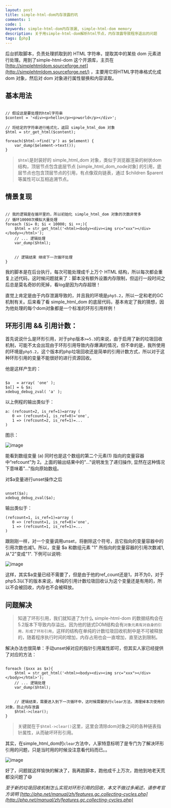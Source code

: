 ```yaml
---
layout: post
title: simple-html-dom内存泄露的坑
comments: 1
code: 1
keywords: simple-html-dom内存泄漏, simple-html-dom memory
description: 关于用simple-html-dom解析html节点，内存泄露导致程序退出的问题
tags: [php]
---
```


后台抓取脚本，负责处理抓取到的 HTML 字符串，提取其中的某些 dom 元素进行处理。用到了simple-html-dom 这个开源库，主页在 [http://simplehtmldom.sourceforge.net](http://simplehtmldom.sourceforge.net/) ，主要用它将HTML字符串格式化成 dom 对象，然后对 dom 对象进行属性替换和内容读取。

## 基本用法


```php?start_inline=1

// 假设这是要处理的html字符串
$content = '<div><p>hello</p><p>world</p></div>';

// 将给定的字符串进行格式化，返回 simple_html_dom 对象
$html = str_get_html($content);

foreach($html->find('p') as $element) {
	var_dump($element->text());
}

```

> `$html`是封装好的 simple_html_dom 对象，类似于浏览器渲染的树状dom结构，顶层节点包含底层节点 [simple_html_dom_node对象] 的引用，底层节点也包含顶层节点的引用，有点像双向链表，通过 $children $parent 等属性可以互相追溯节点。

## 情景复现

```php?start_inline=1

// 我的逻辑是在循环里的，所以初始化 simple_html_dom 对象的次数非常多
// 循环10000次模拟大量处理
foreach ($i= 0; $i < 10000; $i ++;){
    $html = str_get_html('<html><body><div><img src="xxx"></div></body></html>');
    // ... 逻辑处理
    var_dump($html);


    // 逻辑结束 继续下一次循环处理
}

```

我的脚本是在后台执行，每次可能处理成千上万个 HTML 结构，所以每次都会重复上述代码，这时候问题就来了：脚本没有额外设置内存限制，但运行一段时间之后总是莫名奇妙的死掉，看log是因为内存超限！


直觉上肯定是由于内存泄漏导致的，并且我的环境是`php5.2`，所以一定和老的GC机制有关。后来看了看 simple_html_dom 的底层代码，基本肯定了我的猜想，因为他处理的每个dom对象都是一个标准的环形引用样例！



## 环形引用 && 引用计数：

首先说说什么是环形引用，对于php版本`>=5.3`的来说，由于启用了新的垃圾回收机制，可能不太会出现由于环形引用导致内存爆满的情况，但不幸的是，我所使用的环境是`php5.2`，这个版本的php垃圾回收还是简单的引用计数方式，所以对于这种环形引用的变量不能很好的进行资源回收。

他是这样产生的：

```php?start_inline=1

$a   = array( 'one' );
$a[] = & $a;
xdebug_debug_zval( 'a' );

```

以上例程的输出类似于：

```shell
a: (refcount=2, is_ref=1)=array (
   0 => (refcount=1, is_ref=0)='one',
   1 => (refcount=2, is_ref=1)=...
)
```

图示：

![image](https://php.net/manual/zh/images/12f37b1c6963c1c5c18f30495416a197-loop-array.png)

能看到数组变量 (a) 同时也是这个数组的第二个元素(1) 指向的变量容器中“refcount”为 2。上面的输出结果中的"..."说明发生了递归操作, 显然在这种情况下意味着"..."指向原始数组。

对$a变量进行unset操作之后

```php?start_inline=1

unset($a);
xdebug_debug_zval($a);

```

输出类似于：

```shell
(refcount=1, is_ref=1)=array (
   0 => (refcount=1, is_ref=0)='one',
   1 => (refcount=1, is_ref=1)=...
)
```

跟刚刚一样，对一个变量调用unset，将删除这个符号，且它指向的变量容器中的引用次数也减1。所以，变量 $a 和数组元素 "1" 所指向的变量容器的引用次数减1, 从"2"变成"1". 下例可以说明:

![image](https://php.net/manual/zh/images/12f37b1c6963c1c5c18f30495416a197-leak-array.png)

这样，其实$a变量已经不需要了，但是由于他的ref_count还是1，并不为0，对于php5.3以下的版本来说，单纯的引用计数垃圾回收认为这个变量还是有用的，所以不会被回收，内存也不会被释放。



## 问题解决


> 知道了环形引用，我们就知道了为什么 simple-html-dom 的数据结构会在5.2版本下导致内存溢出。因为他的链式DOM结构会有`对象元素有对自身的引用，形成了环形引用`，这样的结构在单纯的计数垃圾回收机制中是不可被释放的，随着程序执行时间的增加，内存占用也会一直增加，直至达到限制。


解决办法也很简单：手动unset掉对应的指针引用属性即可，但其实人家已经提供了对应的方法：

```php?start_inline=1

foreach ($xxx as $x){
    $html = str_get_html('<html><body><div><img src="xxx"></div></body></html>');
    // ... 逻辑处理
    var_dump($html);


    // 逻辑结束，需要进入到下一次循环中，这时候需要执行clear方法，清理掉本次使用的对象，防止内存泄露
    $html->clear();
}

```

> 关键就在于`$html->clear()`这里，这里会清除dom对象之间的各种链表指针属性，从而破坏环形引用。

其实，在simple_html_dom的`clear`方法中，人家特意标明了是专门为了解决环形引用的问题，只是当时用的时候没注意看代码而已。。

![image](https://sinaimg.qii404.me/large/71405cabjw1f59kzioi0sj20v80akt9x.jpg)

好了，问题就这样愉快的解决了，我再跑脚本，跑他成千上万次，跑他到地老天荒都没问题了😄

*至于新的垃圾回收机制怎么实现对环形引用的回收，本文不做过多阐述，请参考官方说明 [http://php.net/manual/zh/features.gc.collecting-cycles.php](http://php.net/manual/zh/features.gc.collecting-cycles.php)*


